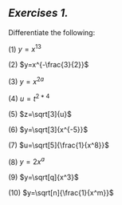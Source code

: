 ## *Exercises 1.* 

Differentiate the following:

(1) $y=x^{13}$ 

(2) $y=x^{-\frac{3}{2}}$

(3) $y=x^{2a}$

(4) $u=t^{2*4}$

(5) $z=\sqrt[3]{u}$

(6) $y=\sqrt[3]{x^{-5}}$

(7) $u=\sqrt[5]{\frac{1}{x^8}}$

(8) $y=2x^a$

(9) $y=\sqrt[q]{x^3}$

(10) $y=\sqrt[n]{\frac{1}{x^m}}$
